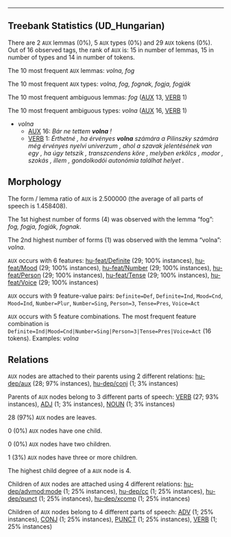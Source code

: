 

--------------------------------------------------------------------------------

## Treebank Statistics (UD_Hungarian)

There are 2 `AUX` lemmas (0%), 5 `AUX` types (0%) and 29 `AUX` tokens (0%).
Out of 16 observed tags, the rank of `AUX` is: 15 in number of lemmas, 15 in number of types and 14 in number of tokens.

The 10 most frequent `AUX` lemmas: <em>volna, fog</em>

The 10 most frequent `AUX` types:  <em>volna, fog, fognak, fogja, fogják</em>

The 10 most frequent ambiguous lemmas: <em>fog</em> ([AUX]() 13, [VERB]() 1)

The 10 most frequent ambiguous types:  <em>volna</em> ([AUX]() 16, [VERB]() 1)


* <em>volna</em>
  * [AUX]() 16: <em>Bár ne tettem <b>volna</b> !</em>
  * [VERB]() 1: <em>Érthetné , ha érvényes <b>volna</b> számára a Pilinszky számára még érvényes nyelvi univerzum , ahol a szavak jelentésének van egy , ha úgy tetszik , transzcendens köre , melyben erkölcs , modor , szokás , illem , gondolkodói autonómia találhat helyet .</em>

## Morphology

The form / lemma ratio of `AUX` is 2.500000 (the average of all parts of speech is 1.458408).

The 1st highest number of forms (4) was observed with the lemma “fog”: <em>fog, fogja, fogják, fognak</em>.

The 2nd highest number of forms (1) was observed with the lemma “volna”: <em>volna</em>.

`AUX` occurs with 6 features: [hu-feat/Definite]() (29; 100% instances), [hu-feat/Mood]() (29; 100% instances), [hu-feat/Number]() (29; 100% instances), [hu-feat/Person]() (29; 100% instances), [hu-feat/Tense]() (29; 100% instances), [hu-feat/Voice]() (29; 100% instances)

`AUX` occurs with 9 feature-value pairs: `Definite=Def`, `Definite=Ind`, `Mood=Cnd`, `Mood=Ind`, `Number=Plur`, `Number=Sing`, `Person=3`, `Tense=Pres`, `Voice=Act`

`AUX` occurs with 5 feature combinations.
The most frequent feature combination is `Definite=Ind|Mood=Cnd|Number=Sing|Person=3|Tense=Pres|Voice=Act` (16 tokens).
Examples: <em>volna</em>


## Relations

`AUX` nodes are attached to their parents using 2 different relations: [hu-dep/aux]() (28; 97% instances), [hu-dep/conj]() (1; 3% instances)

Parents of `AUX` nodes belong to 3 different parts of speech: [VERB]() (27; 93% instances), [ADJ]() (1; 3% instances), [NOUN]() (1; 3% instances)

28 (97%) `AUX` nodes are leaves.

0 (0%) `AUX` nodes have one child.

0 (0%) `AUX` nodes have two children.

1 (3%) `AUX` nodes have three or more children.

The highest child degree of a `AUX` node is 4.

Children of `AUX` nodes are attached using 4 different relations: [hu-dep/advmod:mode]() (1; 25% instances), [hu-dep/cc]() (1; 25% instances), [hu-dep/punct]() (1; 25% instances), [hu-dep/xcomp]() (1; 25% instances)

Children of `AUX` nodes belong to 4 different parts of speech: [ADV]() (1; 25% instances), [CONJ]() (1; 25% instances), [PUNCT]() (1; 25% instances), [VERB]() (1; 25% instances)

